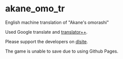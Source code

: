 # akane_omo_tr
English machine translation of "Akane's omorashi"

Used Google translate and [translator++](https://forums.rpgmakerweb.com/index.php?threads/translator-game-translation-tool.102706/).

Please support the developers on [dlsite](https://www.dlsite.com/maniax/work/=/product_id/RJ271471.html).

The game is unable to save due to using Github Pages.
